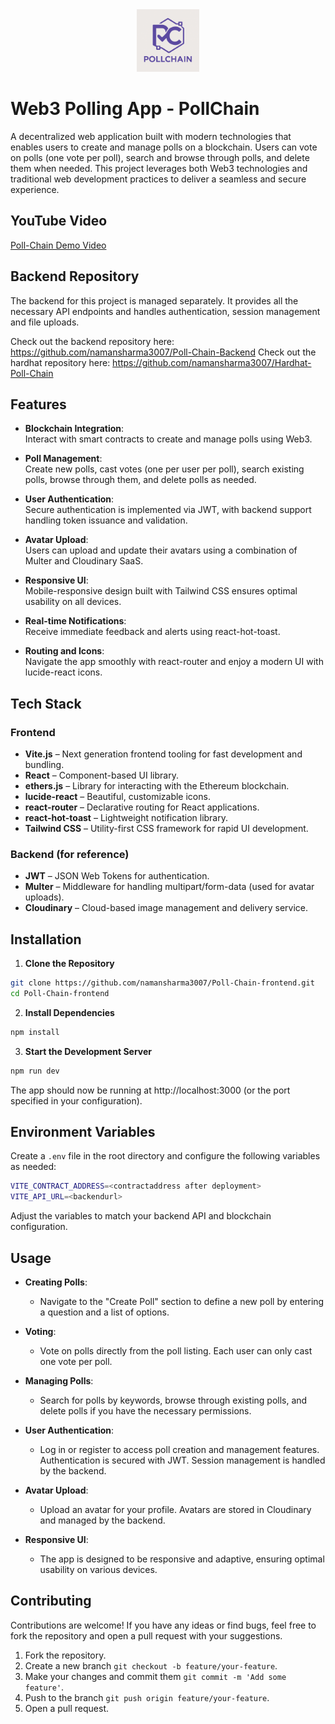 <div align="center">
  <img src="./public/icon.png" height="100" width="100" alt="PollChain"/>
</div>

# Web3 Polling App - PollChain


A decentralized web application built with modern technologies that enables users to create and manage polls on a blockchain. Users can vote on polls (one vote per poll), search and browse through polls, and delete them when needed. This project leverages both Web3 technologies and traditional web development practices to deliver a seamless and secure experience.

## YouTube Video

[Poll-Chain Demo Video](https://youtu.be/ZTAqtFRy1yk)

## Backend Repository

The backend for this project is managed separately. It provides all the necessary API endpoints and handles authentication, session management and file uploads.

Check out the backend repository here: https://github.com/namansharma3007/Poll-Chain-Backend
Check out the hardhat repository here: https://github.com/namansharma3007/Hardhat-Poll-Chain


## Features

- **Blockchain Integration**:  
  Interact with smart contracts to create and manage polls using Web3.

- **Poll Management**:  
  Create new polls, cast votes (one per user per poll), search existing polls, browse through them, and delete polls as needed.

- **User Authentication**:  
  Secure authentication is implemented via JWT, with backend support handling token issuance and validation.

- **Avatar Upload**:  
  Users can upload and update their avatars using a combination of Multer and Cloudinary SaaS.

- **Responsive UI**:  
  Mobile-responsive design built with Tailwind CSS ensures optimal usability on all devices.

- **Real-time Notifications**:  
  Receive immediate feedback and alerts using react-hot-toast.

- **Routing and Icons**:  
  Navigate the app smoothly with react-router and enjoy a modern UI with lucide-react icons.

## Tech Stack

### Frontend

- **Vite.js** – Next generation frontend tooling for fast development and bundling.
- **React** – Component-based UI library.
- **ethers.js** – Library for interacting with the Ethereum blockchain.
- **lucide-react** – Beautiful, customizable icons.
- **react-router** – Declarative routing for React applications.
- **react-hot-toast** – Lightweight notification library.
- **Tailwind CSS** – Utility-first CSS framework for rapid UI development.

### Backend (for reference)

- **JWT** – JSON Web Tokens for authentication.
- **Multer** – Middleware for handling multipart/form-data (used for avatar uploads).
- **Cloudinary** – Cloud-based image management and delivery service.

## Installation

1. **Clone the Repository**

```bash
git clone https://github.com/namansharma3007/Poll-Chain-frontend.git
cd Poll-Chain-frontend
```

2. **Install Dependencies**

```bash
npm install
```

3. **Start the Development Server**

```bash
npm run dev
```

The app should now be running at http://localhost:3000 (or the port specified in your configuration).

## Environment Variables

Create a `.env` file in the root directory and configure the following variables as needed:

```bash
VITE_CONTRACT_ADDRESS=<contractaddress after deployment>
VITE_API_URL=<backendurl>
```

Adjust the variables to match your backend API and blockchain configuration.

## Usage

- **Creating Polls**:

  - Navigate to the "Create Poll" section to define a new poll by entering a question and a list of options.

- **Voting**:

  - Vote on polls directly from the poll listing. Each user can only cast one vote per poll.

- **Managing Polls**:

  - Search for polls by keywords, browse through existing polls, and delete polls if you have the necessary permissions.

- **User Authentication**:

  - Log in or register to access poll creation and management features. Authentication is secured with JWT. Session management is handled by the backend.

- **Avatar Upload**:

  - Upload an avatar for your profile. Avatars are stored in Cloudinary and managed by the backend.

- **Responsive UI**:
  - The app is designed to be responsive and adaptive, ensuring optimal usability on various devices.

## Contributing

Contributions are welcome! If you have any ideas or find bugs, feel free to fork the repository and open a pull request with your suggestions.

1. Fork the repository.
2. Create a new branch `git checkout -b feature/your-feature`.
3. Make your changes and commit them `git commit -m 'Add some feature'`.
4. Push to the branch `git push origin feature/your-feature`.
5. Open a pull request.
